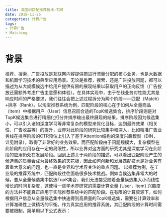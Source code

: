 ```yaml
---
title: 深度树匹配推荐技术-TDM
date: 2018-11-25
categories: 计算广告
tags:
- 计算广告
- Matching
---
```


# 背景

推荐、搜索、广告投放是互联网内容提供商进行流量分配的核心业务，也是大数据和机器学习技术的典型应用场景。无论是推荐，搜索，还是广告投放问题，都可以描述为从大规模候选中给用户提供有限的展现结果以获取用户的正向反馈（广告投放还需额外考虑广告主意愿和体验）。在具体实现中，由于在线业务对性能尤其是响应时间的严格要求，我们往往会把上述过程拆分为两个阶段——匹配（Match）+排序（Rank）。以淘宝推荐系统为例，匹配阶段的核心在于如何从全量商品（Item）中根据用户（User）信息召回合适的TopK候选集合，排序阶段则是对TopK候选集合进行精细化打分并排序输出最终展现的结果。排序阶段因为候选集小，可以引入诸如深度学习等非常复杂的模型来优化目标，达到最终效果（相关性、广告收益等）的提升，业界对此阶段的研究比较集中和深入，比如精准广告业务线在排序阶段的CTR预估上引入了基于Attention结构的深度兴趣模型（DIN，详见附录），取得了非常好的业务效果。而匹配阶段由于问题规模大，复杂模型在此阶段的应用存在一定的局限性，所以业界对这方面的研究尤其是深度学习在此阶段的应用仍处在发展阶段。回到上述关于两阶段的描述，可以看出匹配阶段产生的候选集的质量会成为最终效果的天花板，因此如何创新和发展匹配技术是对业务有着重大意义的问题，也一直是业界和学术界关注的重点问题。
以推荐为例，在工业级的推荐系统中，匹配阶段往往面临很多技术挑战。例如当候选集非常大的时候，要从全量候选集中挑选TopK集合，我们无法接受随着全量候选集大小而线性增长的时间复杂度，这使得一些学术界研究的需要计算全量 {User，Item} 兴趣度的方法并不能真正应用于实际推荐系统中的匹配阶段。在有限的计算资源下，如何根据用户信息从全量候选集中快速得到高质量的TopK候选集，需要在计算效率和计算准确性上做精巧的平衡。作为真实应用的推荐系统，其匹配阶段的计算时间需要被限制，简单用以下公式表示：
